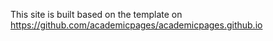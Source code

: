 This site is built based on the template on https://github.com/academicpages/academicpages.github.io
